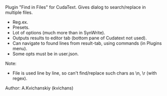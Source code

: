 Plugin "Find in Files" for CudaText. Gives dialog to search/replace in multiple files.

* Reg.ex. 
* Presets.
* Lot of options (much more than in SynWrite).
* Outputs results to editor tab (bottom pane of Cudatext not used). 
* Can navigate to found lines from result-tab, using commands (in Plugins menu).
* Some opts must be in user.json.

Note:

* File is used line by line, so can't find/replace such chars as \n, \r (with regex).

Author: A.Kvichanskiy (kvichans)
